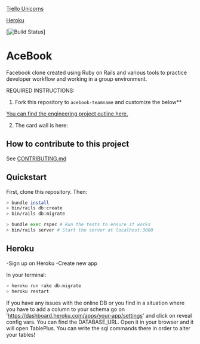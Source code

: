 [Trello Unicorns](https://trello.com/b/iUkteEhD/acebook-unicorns)

[Heroku](https://acebook-unicorns.herokuapp.com/)

[![Build Status](https://travis-ci.com/lucafrancesc/acebook-unicorns.svg?branch=master)]

# AceBook
Facebook clone created using Ruby on Rails and various tools to practice developer workflow and working in a group environment.

REQUIRED INSTRUCTIONS:

1. Fork this repository to `acebook-teamname` and customize
the below**

[You can find the engineering project outline here.](https://github.com/makersacademy/course/tree/master/engineering_projects/rails)

2. The card wall is here: <please update>

## How to contribute to this project
See [CONTRIBUTING.md](CONTRIBUTING.md)

## Quickstart

First, clone this repository. Then:

```bash
> bundle install
> bin/rails db:create
> bin/rails db:migrate

> bundle exec rspec # Run the tests to ensure it works
> bin/rails server # Start the server at localhost:3000
```

## Heroku

-Sign up on Heroku
-Create new app

In your terminal:
```bash
> heroku run rake db:migrate
> heroku restart
```
If you have any issues with the online DB or you find in a situation where you have to add a column to your schema
go on 'https://dashboard.heroku.com/apps/your-app/settings' and click on reveal config vars.
You can find the DATABASE_URL. Open it in your browser and it will open TablePlus.
You can write the sql commands there in order to alter your tables!
